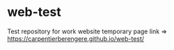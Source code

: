 # web-test

Test repository for work website
temporary page link => https://carpentierberengere.github.io/web-test/
